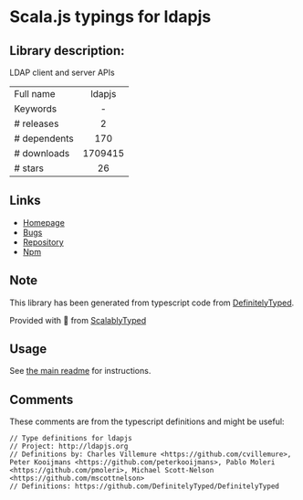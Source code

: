 
# Scala.js typings for ldapjs


## Library description:
LDAP client and server APIs

|                    |                 |
| ------------------ | :-------------: |
| Full name          | ldapjs |
| Keywords           | - |
| # releases         | 2 |
| # dependents       | 170 |
| # downloads        | 1709415 |
| # stars            | 26 |

## Links
- [Homepage](http://ldapjs.org)
- [Bugs](https://github.com/mcavage/node-ldapjs/issues)
- [Repository](https://github.com/mcavage/node-ldapjs)
- [Npm](https://www.npmjs.com/package/ldapjs)
    


## Note
This library has been generated from typescript code from [DefinitelyTyped](https://definitelytyped.org).

Provided with :purple_heart: from [ScalablyTyped](https://github.com/oyvindberg/ScalablyTyped)

## Usage
See [the main readme](../../readme.md) for instructions.

## Comments

These comments are from the typescript definitions and might be useful:
```
// Type definitions for ldapjs
// Project: http://ldapjs.org
// Definitions by: Charles Villemure <https://github.com/cvillemure>, Peter Kooijmans <https://github.com/peterkooijmans>, Pablo Moleri <https://github.com/pmoleri>, Michael Scott-Nelson <https://github.com/mscottnelson>
// Definitions: https://github.com/DefinitelyTyped/DefinitelyTyped

```

